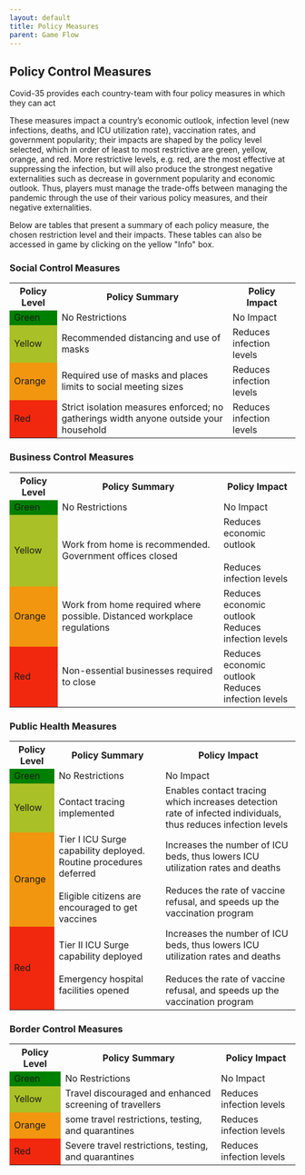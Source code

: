 ```yaml
---
layout: default
title: Policy Measures
parent: Game Flow
---
```


## Policy Control Measures
Covid-35 provides each country-team with four policy measures in which they can act

These measures impact a country’s economic outlook, infection level (new infections, deaths, and ICU utilization rate), vaccination rates, and government popularity; their impacts are shaped by the policy level selected, which in order of least to most restrictive are green, yellow, orange, and red. More restrictive levels, e.g. red, are the most effective at suppressing the infection, but will also produce the strongest negative externalities such as decrease in government popularity and economic outlook. Thus, players must manage the trade-offs between managing the pandemic through the use of their various policy measures, and their negative externalities. 

Below are tables that present a summary of each policy measure, the chosen restriction level and their impacts. These tables can also be accessed in game by clicking on the yellow "Info" box.

### Social Control Measures
<table>
  <tr>
    <th>Policy Level</th>
    <th>Policy Summary</th>
    <th>Policy Impact</th>
  </tr>
  <tr>
    <td style="background-color: green">Green</td>
    <td>No Restrictions</td>
    <td>No Impact</td>
  </tr>
  <tr>
    <td style="background-color: rgb(169, 192, 38)">Yellow</td>
    <td>Recommended distancing and use of masks</td>
    <td>Reduces infection levels</td>
  </tr>
  <tr>
    <td style="background-color:rgb(241, 150, 14);">Orange</td>
    <td>Required use of masks and places limits to social meeting sizes</td>
    <td>Reduces infection levels</td>
  </tr>
  <tr>
    <td style="background-color:rgb(241, 40, 14);">Red</td>
    <td>Strict isolation measures enforced; no gatherings width
      anyone outside your household
    </td>
    <td>Reduces infection levels</td>
  </tr>
</table>

### Business Control Measures
<table>
  <tr>
    <th>Policy Level</th>
    <th>Policy Summary</th>
    <th>Policy Impact</th>
  </tr>
  <tr>
    <td style="background-color: green">Green</td>
    <td>No Restrictions</td>
    <td>No Impact</td>
  </tr>
  <tr>
    <td style="background-color: rgb(169, 192, 38)">Yellow</td>
    <td>Work from home is recommended. Government offices closed</td>
    <td>Reduces economic outlook <br><br> Reduces infection levels</td>
  </tr>
  <tr>
    <td style="background-color:rgb(241, 150, 14);">Orange</td>
    <td>Work from home required where possible. Distanced workplace regulations</td>
    <td>Reduces economic outlook <br> Reduces infection levels</td>
  </tr>
  <tr>
    <td style="background-color:rgb(241, 40, 14);">Red</td>
    <td>Non-essential businesses required to close</td>
    <td>Reduces economic outlook <br> Reduces infection levels</td>
  </tr>
</table>

### Public Health Measures

<table>
  <tr>
    <th>Policy Level</th>
    <th>Policy Summary</th>
    <th>Policy Impact</th>
  </tr>
  <tr>
    <td style="background-color: green">Green</td>
    <td>No Restrictions</td>
    <td>No Impact</td>
  </tr>
  <tr>
    <td style="background-color: rgb(169, 192, 38)">Yellow</td>
    <td>Contact tracing implemented</td>
    <td>Enables contact tracing which increases detection rate of infected individuals,
      thus reduces infection levels
    </td>
  </tr>
  <tr>
    <td style="background-color:rgb(241, 150, 14);">Orange</td>
    <td>Tier I ICU Surge capability deployed. Routine procedures deferred
      <br><br> Eligible citizens are encouraged to get vaccines</td>
    <td>Increases the number of ICU beds, thus lowers ICU utilization rates and deaths
      <br><br>Reduces the rate of vaccine refusal, and speeds up the vaccination program
    </td>
  </tr>
  <tr>
    <td style="background-color:rgb(241, 40, 14);">Red</td>
    <td>Tier II ICU Surge capability deployed <br><br> Emergency hospital facilities opened</td>
    <td>Increases the number of ICU beds, thus lowers ICU utilization rates and deaths
      <br><br>
      Reduces the rate of vaccine refusal, and speeds up the vaccination program
    </td>
  </tr>
</table>

### Border Control Measures

<table>
  <tr>
    <th>Policy Level</th>
    <th>Policy Summary</th>
    <th>Policy Impact</th>
  </tr>
  <tr>
    <td style="background-color: green">Green</td>
    <td>No Restrictions</td>
    <td>No Impact</td>
  </tr>
  <tr>
    <td style="background-color: rgb(169, 192, 38)">Yellow</td>
    <td>Travel discouraged and enhanced screening of travellers</td>
    <td>Reduces infection levels</td>
  </tr>
  <tr>
    <td style="background-color:rgb(241, 150, 14);">Orange</td>
    <td>some travel restrictions, testing, and quarantines</td>
    <td>Reduces infection levels</td>
  </tr>
  <tr>
    <td style="background-color:rgb(241, 40, 14);">Red</td>
    <td>Severe travel restrictions, testing, and quarantines</td>
    <td>Reduces infection levels</td>
  </tr>
</table>
